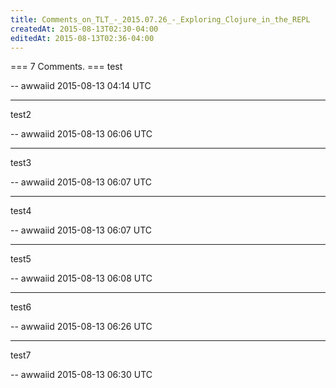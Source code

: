 ```yaml
---
title: Comments_on_TLT_-_2015.07.26_-_Exploring_Clojure_in_the_REPL
createdAt: 2015-08-13T02:30-04:00
editedAt: 2015-08-13T02:36-04:00
---
```


=== 7 Comments. ===
test

-- awwaiid 2015-08-13 04:14 UTC


----

test2

-- awwaiid 2015-08-13 06:06 UTC


----

test3

-- awwaiid 2015-08-13 06:07 UTC


----

test4

-- awwaiid 2015-08-13 06:07 UTC


----

test5

-- awwaiid 2015-08-13 06:08 UTC


----

test6

-- awwaiid 2015-08-13 06:26 UTC


----

test7

-- awwaiid 2015-08-13 06:30 UTC


